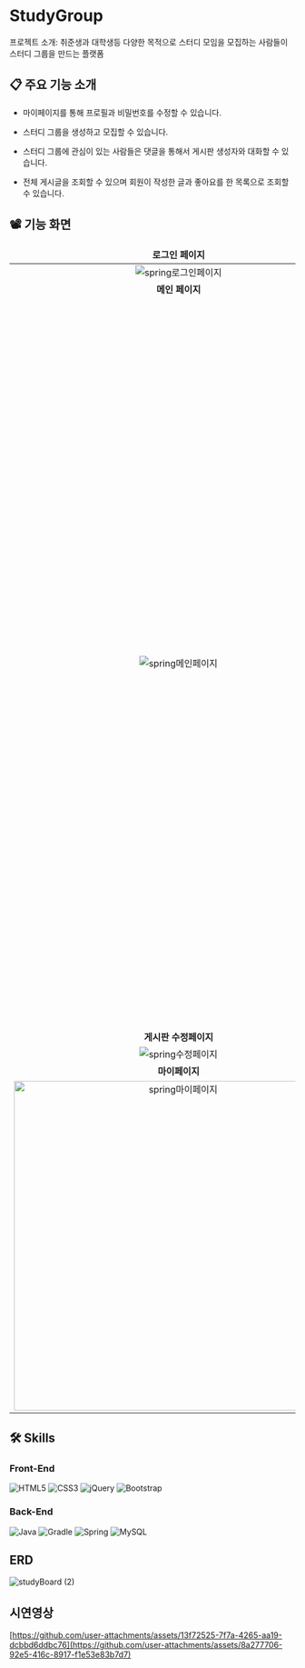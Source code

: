 # StudyGroup
프로젝트 소개: 취준생과 대학생등 다양한 목적으로 스터디 모임을 모집하는 사람들이 스터디 그룹을 만드는 플랫폼

## 📋 주요 기능 소개
- 마이페이지를 통해 프로필과 비밀번호를 수정할 수 있습니다.

- 스터디 그룹을 생성하고 모집할 수 있습니다.
  
- 스터디 그룹에 관심이 있는 사람들은 댓글을 통해서 게시판 생성자와 대화할 수 있습니다.

- 전체 게시글을 조회할 수 있으며 회원이 작성한 글과 좋아요를 한 목록으로 조회할 수 있습니다.

## 📽️ 기능 화면
<table align="center">
<thead>
<tr>
<td width="500" align="center">
<b>로그인 페이지<b>
</td>
<td width="500" align="center">
<b>
회원가입 페이지
</b>
</td>
</tr>
</thead>

  
<tbody>

<tr>
<td width="500" align="center">
  <img alt="spring로그인페이지" src="https://github.com/user-attachments/assets/5f98c306-3e91-42f0-92d0-6028ac616c31">
</td>
<td width="500" align="center">
<img  alt="spring회원가입" src="https://github.com/user-attachments/assets/7aa644b6-0e0f-42b3-b36b-e68766356988">
</td>
</tr>
  
<tr>
<td width="500" align="center">
<b>
메인 페이지
</b>
</td>
<td width="300" align="center">
<b>
상품 페이지
</b>
</td>
</tr>

<tr>
<td width="500" align="center">
<img alt="spring메인페이지" src="https://github.com/user-attachments/assets/40dca62a-4f4b-43bb-b3e8-ffa30bc5560a">
</td>
<td width="500" align="center">
<img width="1280" alt="spring디테일페이지" src="https://github.com/user-attachments/assets/20185a1d-11ce-4536-b0c8-5491839c7880">
</td>
</tr>

<tr>
<td width="500" align="center">
<b>
게시판 수정페이지

</b>
</td>
<td width="500" align="center">
<b>
게시판 작성 페이지
</b>
</td>
</tr>
<tr>
<td width="500" align="center">
<img alt="spring수정페이지" src="https://github.com/user-attachments/assets/11b1e7a6-4140-4b2e-9851-d4b54b7e6a10">
</td>
<td width="500" align="center">
<img alt="spring작성페이지" src="https://github.com/user-attachments/assets/c1efafcd-8c2a-45b7-adcb-7d3cf11ea5a8">
</td>
</tr>

<tr>
<td width="500" align="center">
<b>
마이페이지

</b>
</td>
<td width="500" align="center">
</td>
</tr>
<tr>
<td width="500" align="center">
<img width="580" alt="spring마이페이지" src="https://github.com/user-attachments/assets/52801289-9062-4275-af46-838e4e635987">
</td>
<td width="500" align="center">
</td>
</tr>


</tbody>
</table>

## 🛠️ Skills
### Front-End
![HTML5](https://img.shields.io/badge/html5-%23E34F26.svg?style=for-the-badge&logo=html5&logoColor=white)
![CSS3](https://img.shields.io/badge/css3-%231572B6.svg?style=for-the-badge&logo=css3&logoColor=white)
![jQuery](https://img.shields.io/badge/jquery-%230769AD.svg?style=for-the-badge&logo=jquery&logoColor=white)
![Bootstrap](https://img.shields.io/badge/bootstrap-%238511FA.svg?style=for-the-badge&logo=bootstrap&logoColor=white)

### Back-End
![Java](https://img.shields.io/badge/java-%23ED8B00.svg?style=for-the-badge&logo=openjdk&logoColor=white)
![Gradle](https://img.shields.io/badge/Gradle-02303A.svg?style=for-the-badge&logo=Gradle&logoColor=white)
![Spring](https://img.shields.io/badge/spring-%236DB33F.svg?style=for-the-badge&logo=spring&logoColor=white)
![MySQL](https://img.shields.io/badge/mysql-4479A1.svg?style=for-the-badge&logo=mysql&logoColor=white)

## ERD
![studyBoard (2)](https://github.com/user-attachments/assets/7bbee6fd-c3db-44d0-84fb-f3cf520e084b)

## 시연영상
[https://github.com/user-attachments/assets/13f72525-7f7a-4265-aa19-dcbbd6ddbc76](https://github.com/user-attachments/assets/8a277706-92e5-416c-8917-f1e53e83b7d7)

